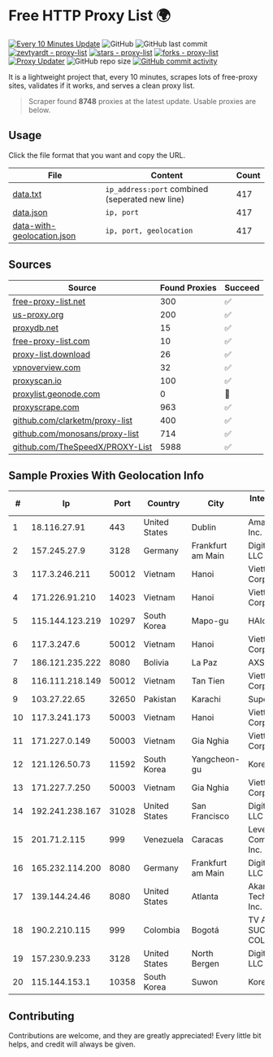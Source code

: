 
# Free HTTP Proxy List 🌍

[![Every 10 Minutes Update](https://github.com/mertguvencli/http-proxy-list/actions/workflows/main.yml/badge.svg?branch=main)](https://github.com/mertguvencli/http-proxy-list/actions/workflows/main.yml)
![GitHub](https://img.shields.io/github/license/mertguvencli/http-proxy-list)
![GitHub last commit](https://img.shields.io/github/last-commit/mertguvencli/http-proxy-list)
[![zevtyardt - proxy-list](https://img.shields.io/static/v1?label=zevtyardt&message=proxy-list&color=blue&logo=github)](https://github.com/zevtyardt/proxy-list "Go to GitHub repo")
[![stars - proxy-list](https://img.shields.io/github/stars/zevtyardt/proxy-list?style=social)](https://github.com/zevtyardt/proxy-list)
[![forks - proxy-list](https://img.shields.io/github/forks/zevtyardt/proxy-list?style=social)](https://github.com/zevtyardt/proxy-list)
[![Proxy Updater](https://github.com/zevtyardt/proxy-list/workflows/Proxy%20Updater/badge.svg)](https://github.com/zevtyardt/proxy-list/actions?query=workflow:"Proxy+Updater")
![GitHub repo size](https://img.shields.io/github/repo-size/zevtyardt/proxy-list)
[![GitHub commit activity](https://img.shields.io/github/commit-activity/m/zevtyardt/proxy-list?logo=commits)](https://github.com/zevtyardt/proxy-list/commits/main)

It is a lightweight project that, every 10 minutes, scrapes lots of free-proxy sites, validates if it works, and serves a clean proxy list.

> Scraper found **8748** proxies at the latest update. Usable proxies are below.

## Usage

Click the file format that you want and copy the URL.

|File|Content|Count|
|----|-------|-----|
|[data.txt](https://raw.githubusercontent.com/mertguvencli/http-proxy-list/main/proxy-list/data.txt)|`ip_address:port` combined (seperated new line)|417|
|[data.json](https://raw.githubusercontent.com/mertguvencli/http-proxy-list/main/proxy-list/data.json)|`ip, port`|417|
|[data-with-geolocation.json](https://raw.githubusercontent.com/mertguvencli/http-proxy-list/main/proxy-list/data-with-geolocation.json)|`ip, port, geolocation`|417|

## Sources

|Source|Found Proxies|Succeed|
|------|-------------|-------|
|[free-proxy-list.net](https://free-proxy-list.net)|300|✅|
|[us-proxy.org](https://www.us-proxy.org)|200|✅|
|[proxydb.net](http://proxydb.net)|15|✅|
|[free-proxy-list.com](https://free-proxy-list.com/?page=&port=&type%5B%5D=http&type%5B%5D=https&up_time=0&search=Search)|10|✅|
|[proxy-list.download](https://www.proxy-list.download/HTTP)|26|✅|
|[vpnoverview.com](https://vpnoverview.com/privacy/anonymous-browsing/free-proxy-servers)|32|✅|
|[proxyscan.io](https://www.proxyscan.io)|100|✅|
|[proxylist.geonode.com](https://proxylist.geonode.com/api/proxy-list?limit=300&page=1&sort_by=lastChecked&sort_type=desc&protocols=http,https)|0|🚫|
|[proxyscrape.com](https://api.proxyscrape.com/v2/?request=displayproxies&protocol=http&timeout=10000&country=all&ssl=all&anonymity=all)|963|✅|
|[github.com/clarketm/proxy-list](https://raw.githubusercontent.com/clarketm/proxy-list/master/proxy-list-raw.txt)|400|✅|
|[github.com/monosans/proxy-list](https://raw.githubusercontent.com/monosans/proxy-list/main/proxies/http.txt)|714|✅|
|[github.com/TheSpeedX/PROXY-List](https://raw.githubusercontent.com/TheSpeedX/PROXY-List/master/http.txt)|5988|✅|


## Sample Proxies With Geolocation Info

|#|Ip|Port|Country|City|Internet Service Provider|
|-|--|----|-------|----|-------------------------|
|1|18.116.27.91|443|United States|Dublin|Amazon.com, Inc.|
|2|157.245.27.9|3128|Germany|Frankfurt am Main|DigitalOcean, LLC|
|3|117.3.246.211|50012|Vietnam|Hanoi|Viettel Corporation|
|4|171.226.91.210|14023|Vietnam|Hanoi|Viettel Corporation|
|5|115.144.123.219|10297|South Korea|Mapo-gu|HAIonNet|
|6|117.3.247.6|50012|Vietnam|Hanoi|Viettel Corporation|
|7|186.121.235.222|8080|Bolivia|La Paz|AXS Bolivia S. A.|
|8|116.111.218.149|50012|Vietnam|Tan Tien|Viettel Corporation|
|9|103.27.22.65|32650|Pakistan|Karachi|Supernet|
|10|117.3.241.173|50003|Vietnam|Hanoi|Viettel Corporation|
|11|171.227.0.149|50003|Vietnam|Gia Nghia|Viettel Corporation|
|12|121.126.50.73|11592|South Korea|Yangcheon-gu|Korea Telecom|
|13|171.227.7.250|50003|Vietnam|Gia Nghia|Viettel Corporation|
|14|192.241.238.167|31028|United States|San Francisco|DigitalOcean, LLC|
|15|201.71.2.115|999|Venezuela|Caracas|Level 3 Communications, Inc.|
|16|165.232.114.200|8080|Germany|Frankfurt am Main|DigitalOcean, LLC|
|17|139.144.24.46|8080|United States|Atlanta|Akamai Technologies, Inc.|
|18|190.2.210.115|999|Colombia|Bogotá|TV AZTECA SUCURSAL COLOMBIA|
|19|157.230.9.233|3128|United States|North Bergen|DigitalOcean, LLC|
|20|115.144.153.1|10358|South Korea|Suwon|Korea Telecom|



## Contributing

Contributions are welcome, and they are greatly appreciated! Every
little bit helps, and credit will always be given.

